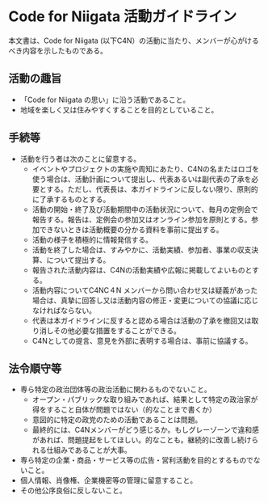 # Code for Niigata 活動ガイドライン

本文書は、Code for Niigata (以下C4N）の活動に当たり、メンバーが心がけるべき内容を示したものである。

## 活動の趣旨

- 「Code for Niigata の思い」に沿う活動であること。
- 地域を楽しく又は住みやすくすることを目的としていること。

## 手続等

- 活動を行う者は次のことに留意する。
    - イベントやプロジェクトの実施や周知にあたり、C4Nの名またはロゴを使う場合は、活動計画について提出し、代表あるいは副代表の了承を必要とする。ただし、代表長は、本ガイドラインに反しない限り、原則的に了承するものとする。
    - 活動の開始・終了及び活動期間中の活動状況について、毎月の定例会で報告する。報告は、定例会の参加又はオンライン参加を原則とする。参加できないときは活動概要の分かる資料を事前に提出する。
    - 活動の様子を積極的に情報発信する。
    - 活動を終了した場合は、すみやかに、活動実績、参加者、事業の収支決算、について提出する。
    - 報告された活動内容は、C4Nの活動実績や広報に掲載してよいものとする。
    - 活動内容についてC4NC４N メンバーから問い合わせ又は疑義があった場合は、真摯に回答し又は活動内容の修正・変更についての協議に応じなければならない。
    - 代表は本ガイドラインに反すると認める場合は活動の了承を撤回又は取り消しその他必要な措置をすることができる。
    - C4Nとしての提言、意見を外部に表明する場合は、事前に協議する。

## 法令順守等

- 専ら特定の政治団体等の政治活動に関わるものでないこと。
    - オープン・パブリックな取り組みであれば、結果として特定の政治家が得をすること自体が問題ではない（的なことまで書くか）
    - 意図的に特定の政党のための活動であることは問題。
    - 最終的には、C4Nメンバーがどう感じるか。もしグレーゾーンで違和感があれば、問題提起をしてほしい。的なことも。継続的に改善し続けられる仕組みであることが大事。
- 専ら特定の企業・商品・サービス等の広告・営利活動を目的とするものでないこと。
- 個人情報、肖像権、企業機密等の管理に留意すること。
- その他公序良俗に反しないこと。
